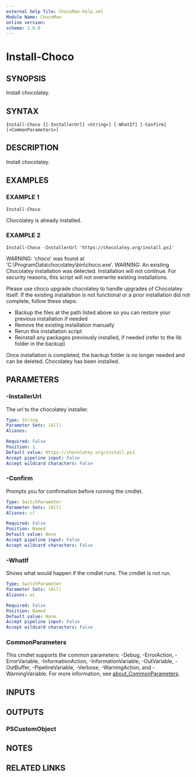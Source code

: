 ```yaml
---
external help file: ChocoMan-help.xml
Module Name: ChocoMan
online version:
schema: 2.0.0
---
```


# Install-Choco

## SYNOPSIS
Install chocolatey.

## SYNTAX

```
Install-Choco [[-InstallerUrl] <String>] [-WhatIf] [-Confirm] [<CommonParameters>]
```

## DESCRIPTION
Install chocolatey.

## EXAMPLES

### EXAMPLE 1
```
Install-Choco
```

Chocolatey is already installed.

### EXAMPLE 2
```
Install-Choco -InstallerUrl 'https://chocolatey.org/install.ps1'
```

WARNING: 'choco' was found at 'C:\ProgramData\chocolatey\bin\choco.exe'.
WARNING: An existing Chocolatey installation was detected.
Installation will not continue.
For security reasons, this script will not overwrite existing installations.

Please use choco upgrade chocolatey to handle upgrades of Chocolatey itself.
If the existing installation is not functional or a prior installation did not complete, follow these steps:
- Backup the files at the path listed above so you can restore your previous installation if needed
- Remove the existing installation manually
- Rerun this installation script
- Reinstall any packages previously installed, if needed (refer to the lib folder in the backup)

Once installation is completed, the backup folder is no longer needed and can be deleted.
Chocolatey has been installed.

## PARAMETERS

### -InstallerUrl
The url to the chocolatey installer.

```yaml
Type: String
Parameter Sets: (All)
Aliases:

Required: False
Position: 1
Default value: Https://chocolatey.org/install.ps1
Accept pipeline input: False
Accept wildcard characters: False
```

### -Confirm
Prompts you for confirmation before running the cmdlet.

```yaml
Type: SwitchParameter
Parameter Sets: (All)
Aliases: cf

Required: False
Position: Named
Default value: None
Accept pipeline input: False
Accept wildcard characters: False
```

### -WhatIf
Shows what would happen if the cmdlet runs.
The cmdlet is not run.

```yaml
Type: SwitchParameter
Parameter Sets: (All)
Aliases: wi

Required: False
Position: Named
Default value: None
Accept pipeline input: False
Accept wildcard characters: False
```

### CommonParameters
This cmdlet supports the common parameters: -Debug, -ErrorAction, -ErrorVariable, -InformationAction, -InformationVariable, -OutVariable, -OutBuffer, -PipelineVariable, -Verbose, -WarningAction, and -WarningVariable. For more information, see [about_CommonParameters](http://go.microsoft.com/fwlink/?LinkID=113216).

## INPUTS

## OUTPUTS

### PSCustomObject
## NOTES

## RELATED LINKS
